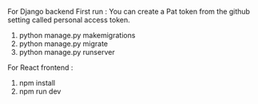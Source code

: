 For Django backend First run :
You can create a Pat token from the github setting called personal access token.
1) python manage.py makemigrations
2) python manage.py migrate
3) python manage.py runserver


For React frontend :
1) npm install
2) npm run dev
